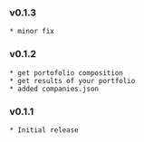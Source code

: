 ### v0.1.3
    * minor fix
### v0.1.2
    * get portofolio composition
    * get results of your portfolio
    * added companies.json
### v0.1.1
    * Initial release